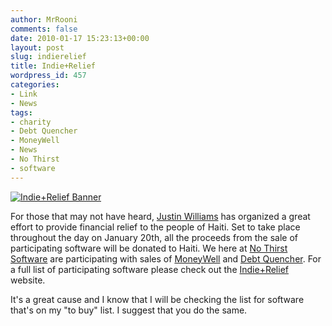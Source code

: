 ```yaml
---
author: MrRooni
comments: false
date: 2010-01-17 15:23:13+00:00
layout: post
slug: indierelief
title: Indie+Relief
wordpress_id: 457
categories:
- Link
- News
tags:
- charity
- Debt Quencher
- MoneyWell
- News
- No Thirst
- software
---
```


[![Indie+Relief Banner](http://www.fruitstandsoftware.com/blog/wp-content/uploads/2010/01/ir_500.png)](http://indierelief.com/)

For those that may not have heard, [Justin Williams](http://twitter.com/justin) has organized a great effort to provide financial relief to the people of Haiti. Set to take place throughout the day on January 20th, all the proceeds from the sale of participating software will be donated to Haiti. We here at [No Thirst Software](http://www.nothirst.com/) are participating with sales of [MoneyWell](http://www.nothirst.com/moneywell/) and [Debt Quencher](http://www.nothirst.com/debtquencher/). For a full list of participating software please check out the [Indie+Relief](http://www.indierelief.com/) website.

It's a great cause and I know that I will be checking the list for software that's on my "to buy" list. I suggest that you do the same.
